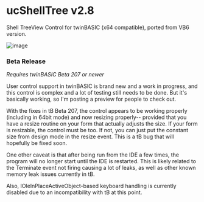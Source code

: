 # ucShellTree v2.8
Shell TreeView Control for twinBASIC (x64 compatible), ported from VB6 version.

![image](https://user-images.githubusercontent.com/7834493/208004027-283c2d98-aee1-4da8-8fd2-ffebd676414e.png)


### Beta Release

*Requires twinBASIC Beta 207 or newer*

User control support in twinBASIC is brand new and a work in progress, and this control is complex and a lot of testing still needs to be done. But it's basically working, so I'm posting a preview for people to check out.

With the fixes in tB Beta 207, the control appears to be working properly (including in 64bit mode) and now resizing properly-- provided that you have a resize routine on your form that actually adjusts the size. If your form is resizable, the control must be too. If not, you can just put the constant size from design mode in the resize event. This is a tB bug that will hopefully be fixed soon.

One other caveat is that after being run from the IDE a few times, the program will no longer start until the IDE is restarted. This is likely related to the Terminate event not firing causing a lot of leaks, as well as other known memory leak issues currently in tB. 

Also, IOleInPlaceActiveObject-based keyboard handling is currently disabled due to an incompatibility with tB at this point.
